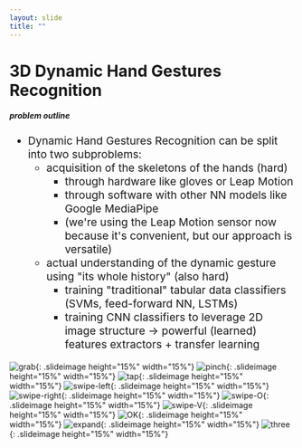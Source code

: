 ```yaml
---
layout: slide
title: ""
---
```


# 3D Dynamic Hand Gestures Recognition
##### **problem outline**

<div markdown="1" style="font-size:2vw">

- Dynamic Hand Gestures Recognition can be split into two subproblems:
	- acquisition of the skeletons of the hands (hard)
		- through hardware like gloves or Leap Motion
		- through software with other NN models like Google MediaPipe
		- (we're using the Leap Motion sensor now because it's convenient, but our approach is versatile)
	- actual understanding of the dynamic gesture using "its whole history" (also hard)
		- training "traditional" tabular data classifiers (SVMs, feed-forward NN, LSTMs)
		- training CNN classifiers to leverage 2D image structure -> powerful (learned) features extractors + transfer learning

</div>

<!-- | <figcaption class="figcaption" markdown="1"> Grab </figcaption> | <figcaption class="figcaption" markdown="1"> Pinch </figcaption> | -->

![grab](assets/pics/old-imgs/dynamic-hands-gestures-animated-gifs/grab.gif){: .slideimage height="15%" width="15%"}
![pinch](assets/pics/old-imgs/dynamic-hands-gestures-animated-gifs/pinch.gif){: .slideimage height="15%" width="15%"}
![tap](assets/pics/old-imgs/dynamic-hands-gestures-animated-gifs/tap.gif){: .slideimage height="15%" width="15%"}
![swipe-left](assets/pics/old-imgs/dynamic-hands-gestures-animated-gifs/swipe-left.gif){: .slideimage height="15%" width="15%"}
![swipe-right](assets/pics/old-imgs/dynamic-hands-gestures-animated-gifs/swipe-right.gif){: .slideimage height="15%" width="15%"}
![swipe-O](assets/pics/old-imgs/dynamic-hands-gestures-animated-gifs/swipe-O.gif){: .slideimage height="15%" width="15%"}
![swipe-V](assets/pics/old-imgs/dynamic-hands-gestures-animated-gifs/swipe-V.gif){: .slideimage height="15%" width="15%"}
![OK](assets/pics/old-imgs/dynamic-hands-gestures-animated-gifs/OK.gif){: .slideimage height="15%" width="15%"}
![expand](assets/pics/old-imgs/dynamic-hands-gestures-animated-gifs/expand.gif){: .slideimage height="15%" width="15%"}
![three](assets/pics/old-imgs/dynamic-hands-gestures-animated-gifs/three.gif){: .slideimage height="15%" width="15%"}

<!--
![one](assets/pics/old-imgs/dynamic-hands-gestures-animated-gifs/one.gif){: .slideimage height="15%" width="15%"}
![two](assets/pics/old-imgs/dynamic-hands-gestures-animated-gifs/two.gif){: .slideimage height="15%" width="15%"}
![four](assets/pics/old-imgs/dynamic-hands-gestures-animated-gifs/four.gif){: .slideimage height="15%" width="15%"}
-->


<!-- figcaption class="figcaption" markdown="1">

Credits: [Visualizing the Loss Landscape of Neural Nets](https://arxiv.org/pdf/1712.09913.pdf){: .pleaseletmeclickonthislink}

</figcaption -->

